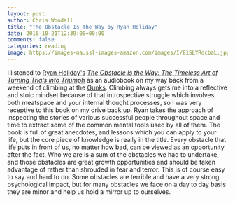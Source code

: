 ```yaml
---
layout: post
author: Chris Woodall
title: "The Obstacle Is The Way by Ryan Holiday"
date: 2016-10-21T12:39:00+00:00
comments: false
categories: reading
image: https://images-na.ssl-images-amazon.com/images/I/81SLYRdcbaL.jpg
---
```


I listened to [Ryan Holiday's][ryan-holiday] <a target="_blank" href="https://www.amazon.com/gp/product/1591846358/ref=as_li_tl?ie=UTF8&camp=1789&creative=9325&creativeASIN=1591846358&linkCode=as2&tag=cwoo-20&linkId=7a6ccbb78c2b7ad1502f254893455bc0">_The Obstacle Is the Way: The Timeless Art of Turning Trials into Triumph_</a>
as an audiobook on my way back from a weekend of climbing at the [Gunks][gunks].
Climbing always gets me into a reflective and stoic mindset because of that
introspective struggle which involves both meatspace and your internal thought
processes, so I was very receptive to this book on my drive back up. Ryan takes
the approach of inspecting the stories of various successful people throughout
space and time to extract some of the common mental tools used by all of them.
The book is full of great anecdotes, and lessons which you can apply to your
life, but the core piece of knowledge is really in the title. Every obstacle
that life puts in front of us, no matter how bad, can be viewed as an opportunity
after the fact. Who we are is a sum of the obstacles we had to undertake, and
those obstacles are great growth opportunities and should be taken advantage of
rather than shrouded in fear and terror. This is of course easy to say and hard
to do. Some obstacles are terrible and have a very strong psychological impact,
but for many obstacles we face on a day to day basis they are minor and help us
hold a mirror up to ourselves.

[gunks]: http://www.climbing.com/places/the-gunks-new-york-climbing-destination-guide/
[ryan-holiday]: http://ryanholiday.net/

